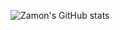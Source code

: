 ![Zamon's GitHub stats](https://github-readme-stats.vercel.app/api?usernameqahor0v&hide=contribs,prs)
